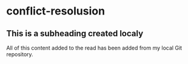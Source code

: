 # conflict-resolusion

## This is a subheading created localy

All of this content added to the read has been added from my local Git repository.
